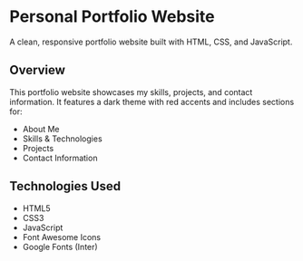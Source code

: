 # Personal Portfolio Website

A clean, responsive portfolio website built with HTML, CSS, and JavaScript.

## Overview

This portfolio website showcases my skills, projects, and contact information. It features a dark theme with red accents and includes sections for:

- About Me
- Skills & Technologies
- Projects
- Contact Information

## Technologies Used

- HTML5
- CSS3
- JavaScript
- Font Awesome Icons
- Google Fonts (Inter)
